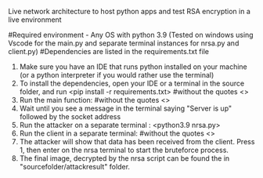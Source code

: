 Live network architecture to host python apps and test RSA encryption in a live environment

#Required environment - Any OS with python 3.9 (Tested on windows using Vscode for the main.py and separate terminal instances for nrsa.py and client.py)
#Dependencies are listed in the requirements.txt file

1.  Make sure you have an IDE that runs python installed on your machine (or a python interpreter if you would rather use the terminal)
2.  To install the dependencies, open your IDE or a terminal in the source folder, and run <pip install -r requirements.txt> #without the quotes <>
3.  Run the main function: <python main.py> #without the quotes <>
4.  Wait until you see a message in the terminal saying "Server is up" followed by the socket address
5.  Run the attacker on a separate terminal : <python3.9 nrsa.py>
6.  Run the client in a separate terminal: <python client.py> #without the quotes <>
7.  The attacker will show that data has been received from the client. Press 1, then enter on the nrsa terminal to start the bruteforce process.
8.  The final image, decrypted by the nrsa script can be found the in "sourcefolder/attackresult" folder.